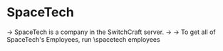 # SpaceTech
-> SpaceTech is a company in the SwitchCraft server.
-> -> To get all of SpaceTech's Employees, run \\spacetech employees
